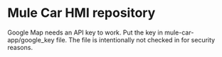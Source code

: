 # Mule Car HMI repository #

Google Map needs an API key to work. Put the key in mule-car-app/google_key file. The file is intentionally not checked in for security reasons. 
